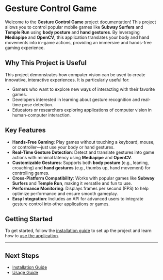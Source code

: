 # Gesture Control Game

Welcome to the **Gesture Control Game** project documentation! This project allows you to control popular mobile games like **Subway Surfers** and **Temple Run** using **body posture** and **hand gestures**. By leveraging **Mediapipe** and **OpenCV**, this application translates your body and hand movements into in-game actions, providing an immersive and hands-free gaming experience.

## Why This Project is Useful

This project demonstrates how computer vision can be used to create innovative, interactive experiences. It is particularly useful for:

- Gamers who want to explore new ways of interacting with their favorite games.
- Developers interested in learning about gesture recognition and real-time pose detection.
- Educators or researchers exploring applications of computer vision in human-computer interaction.

## Key Features

- **Hands-Free Gaming**: Play games without touching a keyboard, mouse, or controller—just use your body or hand gestures.
- **Real-Time Gesture Detection**: Detect and translate gestures into game actions with minimal latency using **Mediapipe** and **OpenCV**.
- **Customizable Gestures**: Supports both **body posture** (e.g., leaning, crouching) and **hand gestures** (e.g., thumbs up, hand movement) for controlling games.
- **Cross-Platform Compatibility**: Works with popular games like **Subway Surfers** and **Temple Run**, making it versatile and fun to use.
- **Performance Monitoring**: Displays frames per second (FPS) to help optimize performance and ensure smooth gameplay.
- **Easy Integration**: Includes an API for advanced users to integrate gesture control into other applications or games.

## Getting Started

To get started, follow the [installation guide](installation.md) to set up the project and learn how to [use the application](usage.md).

---

## Next Steps

- [Installation Guide](installation.md)
- [Usage Guide](usage.md)